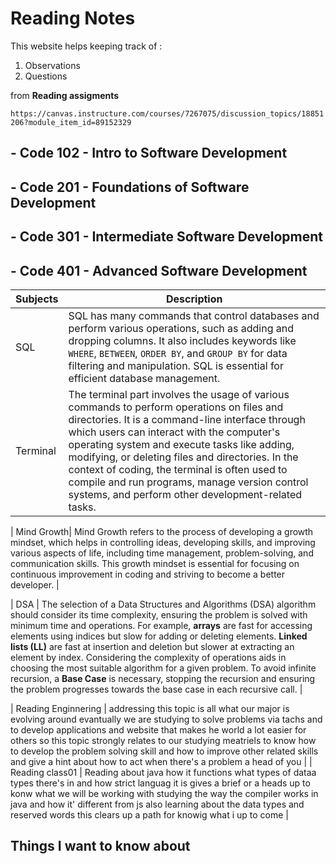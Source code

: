 # **Reading Notes**


This website helps keeping track of : 

1. Observations 
2. Questions 
 
 from **Reading assigments** 
 
 `https://canvas.instructure.com/courses/7267075/discussion_topics/18851206?module_item_id=89152329`

## - Code 102 - Intro to Software Development
## - Code 201 - Foundations of Software Development
## - Code 301 - Intermediate Software Development
## - Code 401 - Advanced Software Development 


| Subjects   | Description                                                                                                        |
|------------|--------------------------------------------------------------------------------------------------------------------|
| SQL        | SQL has many commands that control databases and perform various operations, such as adding and dropping columns. It also includes keywords like `WHERE`, `BETWEEN`, `ORDER BY`, and `GROUP BY` for data filtering and manipulation. SQL is essential for efficient database management. |
| Terminal   | The terminal part involves the usage of various commands to perform operations on files and directories. It is a command-line interface through which users can interact with the computer's operating system and execute tasks like adding, modifying, or deleting files and directories. In the context of coding, the terminal is often used to compile and run programs, manage version control systems, and perform other development-related tasks. |

| Mind Growth| Mind Growth refers to the process of developing a growth mindset, which helps in controlling ideas, developing skills, and improving various aspects of life, including time management, problem-solving, and communication skills. This growth mindset is essential for focusing on continuous improvement in coding and striving to become a better developer. |

| DSA        | The selection of a Data Structures and Algorithms (DSA) algorithm should consider its time complexity, ensuring the problem is solved with minimum time and operations. For example, **arrays** are fast for accessing elements using indices but slow for adding or deleting elements. **Linked lists (LL)** are fast at insertion and deletion but slower at extracting an element by index. Considering the complexity of operations aids in choosing the most suitable algorithm for a given problem. To avoid infinite recursion, a **Base Case** is necessary, stopping the recursion and ensuring the problem progresses towards the base case in each recursive call. |

| Reading Enginnering     | addressing this topic is all what our major is evolving around evantually we are studying to solve problems via tachs and to develop applications and website that makes he world a lot easier for others so this topic strongly relates to our studying meatriels to know how to develop the problem solving skill and how to improve other related skills and give a hint about how to act when there's a problem a head of you  |
| Reading class01    |  Reading about java how it functions what types of dataa types there's in and how strict languag it is gives a brief or a heads up to konw what we will be working with studying the way the compiler works in java and how it' different from js also learning about the data types and reserved words this clears up a path for knowig what i up to come  |


## Things I want to know about 

